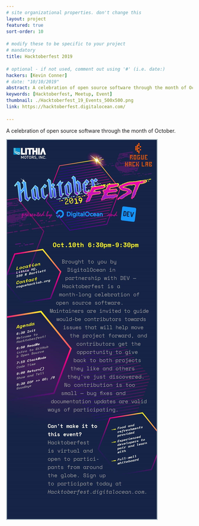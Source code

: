 ```yaml
---
# site organizational properties. don't change this
layout: project
featured: true
sort-order: 10

# modify these to be specific to your project
# mandatory
title: Hacktoberfest 2019

# optional - if not used, comment out using '#' (i.e. date:)
hackers: [Kevin Conner]
# date: "10/10/2019"
abstract: A celebration of open source software through the month of October.
keywords: [Hacktoberfest, Meetup, Event]
thumbnail: ./Hacktoberfest_19_Events_500x500.png
link: https://hacktoberfest.digitalocean.com/

---
```


A celebration of open source software through the month of October.
<!-- more -->

<img src="LAD-ad.jpg">

<!--Here's some info on markdown https://help.github.com/articles/basic-writing-and-formatting-syntax/ -->